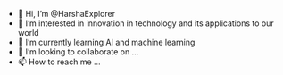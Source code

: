 - 👋 Hi, I’m @HarshaExplorer
- 👀 I’m interested in innovation in technology and its applications to our world
- 🌱 I’m currently learning AI and machine learning 
- 💞️ I’m looking to collaborate on ...
- 📫 How to reach me ...

<!---
HarshaExplorer/HarshaExplorer is a ✨ special ✨ repository because its `README.md` (this file) appears on your GitHub profile.
You can click the Preview link to take a look at your changes.
--->
